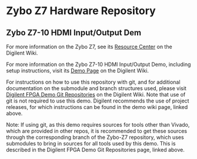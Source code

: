 # Zybo Z7 Hardware Repository

## Zybo Z7-10 HDMI Input/Output Dem

For more information on the Zybo Z7, see its [Resource Center](https://reference.digilentinc.com/reference/programmable-logic/zybo-z7/start) on the Digilent Wiki.

For more information on the Zybo Z7-10 HDMI Input/Output Demo, including setup instructions, visit its [Demo Page](https://reference.digilentinc.com/reference/programmable-logic/zybo-z7/demos/hdmi) on the Digilent Wiki.

For instructions on how to use this repository with git, and for additional documentation on the submodule and branch structures used, please visit [Digilent FPGA Demo Git Repositories](https://reference.digilentinc.com/reference/programmable-logic/documents/git) on the Digilent Wiki. Note that use of git is not required to use this demo. Digilent recommends the use of project releases, for which instructions can be found in the demo wiki page, linked above.

Note: If using git, as this demo requires sources for tools other than Vivado, which are provided in other repos, it is recommended to get these sources through the corresponding branch of the Zybo-Z7 repository, which uses submodules to bring in sources for all tools used by this demo. This is described in the Digilent FPGA Demo Git Repositories page, linked above.